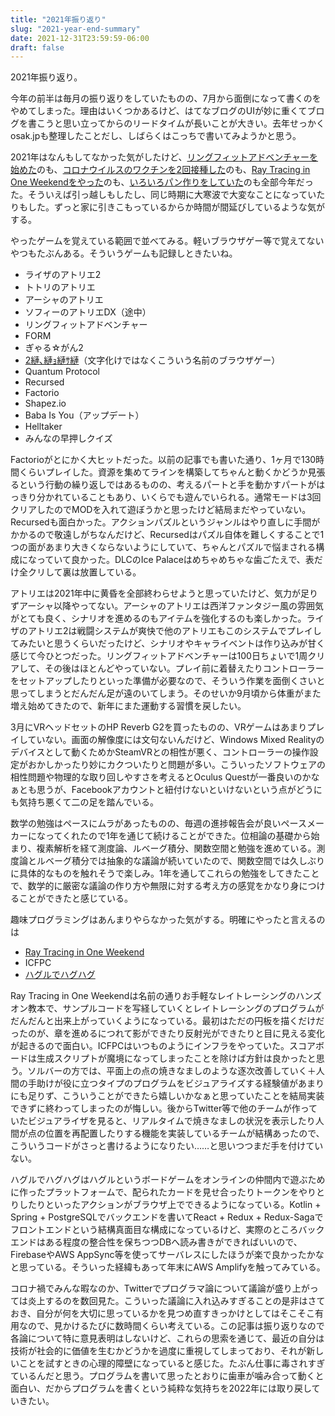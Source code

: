 ```yaml
---
title: "2021年振り返り"
slug: "2021-year-end-summary"
date: 2021-12-31T23:59:59-06:00
draft: false
---
```


2021年振り返り。

今年の前半は毎月の振り返りをしていたものの、7月から面倒になって書くのをやめてしまった。理由はいくつかあるけど、はてなブログのUIが妙に重くてブログを書こうと思い立ってからのリードタイムが長いことが大きい。去年せっかくosak.jpも整理したことだし、しばらくはこっちで書いてみようかと思う。

2021年はなんもしてなかった気がしたけど、[リングフィットアドベンチャーを始めた](https://osak.hatenablog.jp/entry/2021-monthly-report-jan)のも、[コロナウイルスのワクチンを2回接種した](https://osak.hatenablog.jp/entry/covid19-vaccine)のも、[Ray Tracing in One Weekendをやった](https://osak.hatenablog.jp/entry/2021-monthly-report-feb)のも、[いろいろパン作りをしていた](https://osak.hatenablog.jp/entry/2021/05/01/122302)のも全部今年だった。そういえば引っ越しもしたし、同じ時期に大寒波で大変なことになっていたりもした。ずっと家に引きこもっているからか時間が間延びしているような気がする。

やったゲームを覚えている範囲で並べてみる。軽いブラウザゲー等で覚えてないやつもたぶんある。そういうゲームも記録しときたいね。
- ライザのアトリエ2
- トトリのアトリエ
- アーシャのアトリエ
- ソフィーのアトリエDX（途中）
- リングフィットアドベンチャー
- FORM
- ぎゃる☆がん2
- [2縺､縺ｮ縺ｻ縺](https://unityroom.com/games/xxxxx)（文字化けではなくこういう名前のブラウザゲー）
- Quantum Protocol
- Recursed
- Factorio
- Shapez.io
- Baba Is You（アップデート）
- Helltaker
- みんなの早押しクイズ

Factorioがとにかく大ヒットだった。以前の記事でも書いた通り、1ヶ月で130時間くらいプレイした。資源を集めてラインを構築してちゃんと動くかどうか見張るという行動の繰り返しではあるものの、考えるパートと手を動かすパートがはっきり分かれていることもあり、いくらでも遊んでいられる。通常モードは3回クリアしたのでMODを入れて遊ぼうかと思ったけど結局まだやっていない。Recursedも面白かった。アクションパズルというジャンルはやり直しに手間がかかるので敬遠しがちなんだけど、Recursedはパズル自体を難しくすることで1つの面があまり大きくならないようにしていて、ちゃんとパズルで悩まされる構成になっていて良かった。DLCのIce Palaceはめちゃめちゃな歯ごたえで、表だけ全クリして裏は放置している。

アトリエは2021年中に黄昏を全部終わらせようと思っていたけど、気力が足りずアーシャ以降やってない。アーシャのアトリエは西洋ファンタジー風の雰囲気がとても良く、シナリオを進めるのもアイテムを強化するのも楽しかった。ライザのアトリエ2は戦闘システムが爽快で他のアトリエもこのシステムでプレイしてみたいと思うくらいだったけど、シナリオやキャライベントは作り込みが甘く感じて今ひとつだった。リングフィットアドベンチャーは100日ちょいで1周クリアして、その後はほとんどやっていない。プレイ前に着替えたりコントローラーをセットアップしたりといった準備が必要なので、そういう作業を面倒くさいと思ってしまうとだんだん足が遠のいてしまう。そのせいか9月頃から体重がまた増え始めてきたので、新年にまた運動する習慣を戻したい。

3月にVRヘッドセットのHP Reverb G2を買ったものの、VRゲームはあまりプレイしていない。画面の解像度には文句ないんだけど、Windows Mixed Realityのデバイスとして動くためかSteamVRとの相性が悪く、コントローラーの操作設定がおかしかったり妙にカクついたりと問題が多い。こういったソフトウェアの相性問題や物理的な取り回しやすさを考えるとOculus Questが一番良いのかなぁとも思うが、Facebookアカウントと紐付けないといけないという点がどうにも気持ち悪くて二の足を踏んでいる。

数学の勉強はペースにムラがあったものの、毎週の進捗報告会が良いペースメーカーになってくれたので1年を通じて続けることができた。位相論の基礎から始まり、複素解析を経て測度論、ルベーグ積分、関数空間と勉強を進めている。測度論とルベーグ積分では抽象的な議論が続いていたので、関数空間では久しぶりに具体的なものを触れそうで楽しみ。1年を通してこれらの勉強をしてきたことで、数学的に厳密な議論の作り方や無限に対する考え方の感覚をかなり身につけることができたと感じている。

趣味プログラミングはあんまりやらなかった気がする。明確にやったと言えるのは
- [Ray Tracing in One Weekend](https://raytracing.github.io/books/RayTracingInOneWeekend.html)
- ICFPC
- [ハグルでハグハグ](https://github.com/haggle-de-haghag/haggle-de-haghag)

Ray Tracing in One Weekendは名前の通りお手軽なレイトレーシングのハンズオン教本で、サンプルコードを写経していくとレイトレーシングのプログラムがだんだんと出来上がっていくようになっている。最初はただの円板を描くだけだったのが、章を進めるにつれて影ができたり反射光ができたりと目に見える変化が起きるので面白い。ICFPCはいつものようにインフラをやっていた。スコアボードは生成スクリプトが魔境になってしまったことを除けば方針は良かったと思う。ソルバーの方では、平面上の点の焼きなましのような逐次改善していく＋人間の手助けが役に立つタイプのプログラムをビジュアライズする経験値があまりにも足りず、こういうことができたら嬉しいかなぁと思っていたことを結局実装できずに終わってしまったのが悔しい。後からTwitter等で他のチームが作っていたビジュアライザを見ると、リアルタイムで焼きなましの状況を表示したり人間が点の位置を再配置したりする機能を実装しているチームが結構あったので、こういうコードがさっと書けるようになりたい……と思いつつまだ手を付けていない。

ハグルでハグハグはハグルというボードゲームをオンラインの仲間内で遊ぶために作ったプラットフォームで、配られたカードを見せ合ったりトークンをやりとりしたりといったアクションがブラウザ上でできるようになっている。Kotlin + Spring + PostgreSQLでバックエンドを書いてReact + Redux + Redux-Sagaでフロントエンドという結構真面目な構成になっているけど、実際のところバックエンドはある程度の整合性を保ちつつDBへ読み書きができればいいので、FirebaseやAWS AppSync等を使ってサーバレスにしたほうが楽で良かったかなと思っている。そういった経緯もあって年末にAWS Amplifyを触ってみている。

コロナ禍でみんな暇なのか、Twitterでプログラマ論について議論が盛り上がっては炎上するのを数回見た。こういった議論に入れ込みすぎることの是非はさておき、自分が何を大切に思っているかを見つめ直すきっかけとしてはそこそこ有用なので、見かけるたびに数時間くらい考えている。この記事は振り返りなので各論について特に意見表明はしないけど、これらの思索を通じて、最近の自分は技術が社会的に価値を生むかどうかを過度に重視してしまっており、それが新しいことを試すときの心理的障壁になっていると感じた。たぶん仕事に毒されすぎているんだと思う。プログラムを書いて思ったとおりに歯車が噛み合って動くと面白い、だからプログラムを書くという純粋な気持ちを2022年には取り戻していきたい。